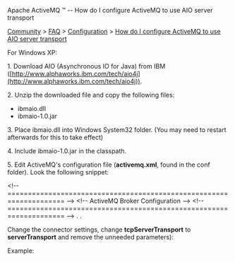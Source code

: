 Apache ActiveMQ ™ -- How do I configure ActiveMQ to use AIO server transport 

[Community](community.html) > [FAQ](faq.html) > [Configuration](configuration.html) > [How do I configure ActiveMQ to use AIO server transport](how-do-i-configure-activemq-to-use-aio-server-transport.html)


For Windows XP:

1\. Download AIO (Asynchronous IO for Java) from IBM ([http://www.alphaworks.ibm.com/tech/aio4j](http://www.alphaworks.ibm.com/tech/aio4j)).

2\. Unzip the downloaded file and copy the following files:

*   ibmaio.dll
*   ibmaio-1.0.jar

3\. Place ibmaio.dll into Windows System32 folder. (You may need to restart afterwards for this to take effect)

4\. Include ibmaio-1.0.jar in the classpath.

5\. Edit ActiveMQ's configuration file (**activemq.xml**, found in the conf folder). Look the following snippet:  

<!\-\- ==================================================================== \-\->
<!\-\- ActiveMQ Broker Configuration -->
<!\-\- ==================================================================== -->
<broker>
 <connector>
  <tcpServerTransport uri="tcp://localhost:61616" backlog="1000" useAsyncSend="true" maxOutstandingMessages="50"/>
 </connector>
    .
    .
</broker>   

  

Change the connector settings, change **tcpServerTransport** to **serverTransport** and remove the unneeded parameters):  

<connector>
 <serverTransport uri="activeio:aio://<ip address>:<port>" />
</connector>
 

  

Example:  

    
<connector>
 <serverTransport uri="activeio:aio://192.168.0.162:61616" />
</connector>
 

